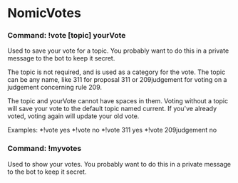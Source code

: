 # NomicVotes

### Command: !vote [topic] yourVote

Used to save your vote for a topic. You probably want to do this in a private message to the bot to keep it secret. 

The topic is not required, and is used as a category for the vote. 
The topic can be any name, like 311 for proposal 311 or 209judgement for voting on a judgement concerning rule 209.


The topic and yourVote cannot have spaces in them. 
Voting without a topic will save your vote to the default topic named current. 
If you've already voted, voting again will update your old vote. 


Examples:
*!vote yes
*!vote no
*!vote 311 yes
*!vote 209judgement no

### Command: !myvotes

Used to show your votes. You probably want to do this in a private message to the bot to keep it secret.
